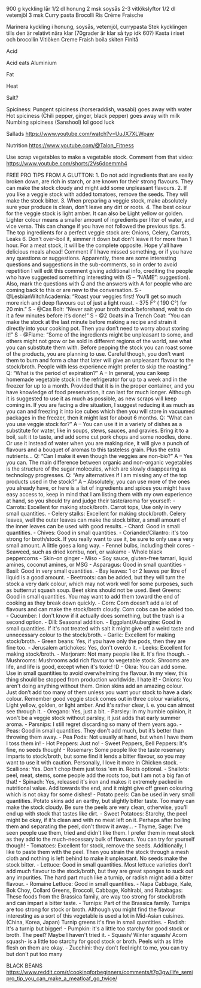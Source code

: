 900 g kyckling lår
1/2 dl honung
2 msk soysås
2-3 vitlökslyftor
1/2 dl vetemjöl
3 msk Curry pasta
Brocolli
Ris
Créme Fraische

Marinera kyckling i honung, soysås, vetemjöl, currypasta
Stek kycklingen tills den är relativt nära klar (70grader är klar så typ idk 60?)
Kasta i riset och brocollin
Vitlöken
Creme Fraish 
boila skiten
Finitå



Acid

Acid eats Aluminium


Fat

Heat

Salt?




Spiciness:
Pungent spiciness (horseraddish, wasabi) goes away with water
Hot spiciness (Chili pepper, ginger, black pepper) goes away with milk
Numbing spiciness (Sanshool) lol good luck



Sallads
https://www.youtube.com/watch?v=UuJX7XLWpaw


Nutrition
https://www.youtube.com/@Talon_Fitness



Use scrap vegetables to make a vegetable stock. Comment from that video:
https://www.youtube.com/shorts/2Vs6doemmh4

FREE PRO TIPS FROM A GLUTTON: 1. Do not add ingredients that are easily broken down, are rich in starch, or are known for their strong flavours. They can make the stock cloudy and might add some unpleasant flavours. 2. If you like a veggie stock with added tomatoes, remove the seeds. They will make the stock bitter. 3. When preparing a veggie stock, make absolutely sure your produce is clean, don't leave any dirt or roots. 4. The best colour for the veggie stock is light amber. It can also be Light yellow or golden. Lighter colour means a smaller amount of ingredients per litter of water, and vice versa. This can change if you have not followed the previous tips. 5. The top ingredients for a perfect veggie stock are: Onions, Celery, Carrots, Leaks 6. Don't over-boil it, simmer it down but don't leave it for more than 1 hour. For a meat stock, it will be the complete opposite. Hope y'all have delicious meals ahead! Comment if I have missed something, or if you have any questions or suggestions. Apparently, there are some interesting questions and suggestions in the sub-comments, so in order to avoid repetition I will edit this comment giving additional info, crediting the people who have suggested something interesting with (S – “NAME”: suggestion). Also, mark the questions with Q and the answers with A for people who are coming back to this or are new to the conversation. S - @LesbianWitchAcademia: “Roast your veggies first! You’ll get so much more rich and deep flavours out of just a light roast. - 375 F° ( 190 C°) for 20 min.” S - @Cas Bolt: “Never salt your broth stock beforehand, wait to do it a few minutes before it’s done!” S - @2 Goats in a Trench Coat: “You can make the stock at the last minute before making a recipe and strain it directly into your cooking pot. Then you don’t need to worry about storing it!” S - @Flame: “Some of the ingredients might be unpleasant to some, and others might not grow or be sold in different regions of the world, see what you can substitute them with. Before pepping the stock you can roast some of the products, you are planning to use. Careful though, you don’t want them to burn and form a char that later will give an unpleasant flavour to the stock/broth. People with less experience might prefer to skip the roasting.” Q: “What is the period of expiration?” A – In general, you can keep homemade vegetable stock in the refrigerator for up to a week and in the freezer for up to a month. Provided that it is in the proper container, and you have knowledge of food preservation, it can last for much longer. Although it is suggested to use it as much as possible, as new scraps will keep coming in. If you are facing a dire situation, I suggest reducing it as much as you can and freezing it into ice cubes which then you will store in vacuumed packages in the freezer, then it might last for about 6 months. Q: “What can you use veggie stock for?” A – You can use it in a variety of dishes as a substitute for water, like in soups, stews, sauces, and gravies. Bring it to a boil, salt it to taste, and add some cut pork chops and some noodles, done. Or use it instead of water when you are making rice, it will give a punch of flavours and a bouquet of aromas to this tasteless grain. Plus the extra nutrients... Q: “Can I make it even though the veggies are non-bio?” A – Yes you can. The main difference between organic and non-organic vegetables is the structure of the sugar molecules, which are slowly disappearing as technology progresses. Q: “Any alternatives if I am missing any of the top products used in the stock?” A – Absolutely, you can use more of the ones you already have, or here is a list of ingredients and spices you might have easy access to, keep in mind that I am listing them with my own experience at hand, so you should try and judge their taste/aroma for yourself: - Carrots: Excellent for making stock/broth. Carrot tops, Use only in very small quantities. - Celery stalks: Excellent for making stock/broth. Celery leaves, well the outer leaves can make the stock bitter, a small amount of the inner leaves can be used with good results. - Chard: Good in small quantities. - Chives: Good in small quantities. - Coriander/Cilantro: it's too strong for broth/stock. If you really want to use it, be sure to only use a very small amount. A little goes a long way. - Fennel bulbs, including their cores - Seaweed, such as dried kombu, nori, or wakame - Whole black peppercorns - Skin-on ginger - Miso - Soy sauce, gluten-free tamari, liquid amines, coconut amines, or MSG - Asparagus: Good in small quantities - Basil: Good in very small quantities. - Bay leaves: 1 or 2 leaves per litre of liquid is a good amount. - Beetroots: can be added, but they will turn the stock a very dark colour, which may not work well for some purposes, such as butternut squash soup. Beet skins should not be used. Beet Greens: Good in small quantities. You may want to add them toward the end of cooking as they break down quickly. - Corn: Corn doesn’t add a lot of flavours and can make the stock/broth cloudy. Corn cobs can be added too. - Cucumber: I don't know if it actually does something, but the trash is a second option. - Dill: Seasonal addition. - Eggplant/Aubergine: Good in small quantities. If it's not treated with salt it might give off a weird taste and unnecessary colour to the stock/broth. - Garlic: Excellent for making stock/broth. - Green beans: Yes, if you have only the pods, then they are fine too. - Jerusalem artichokes: Yes, don't overdo it. - Leeks: Excellent for making stock/broth. - Marjoram: Not many people like it. It's fine though. - Mushrooms: Mushrooms add rich flavour to vegetable stock. Shrooms are life, and life is good, except when it's toxic! :D - Okra: You can add some. Use in small quantities to avoid overwhelming the flavour. In my view, this thing should be stopped from production worldwide. I hate it! - Onions: You aren't doing anything without them. Onion skins add an amazing colour. Just don’t add too many of them unless you want your stock to have a dark colour. Remember good veggie stock comes out in three colour variations, Light yellow, golden, or light amber. And it's rather clear, i. e. you can almost see through it. - Oregano: Yes, just a bit. - Parsley: In my humble opinion, it won't be a veggie stock without parsley, it just adds that early summer aroma. - Parsnips: I still regret discarding so many of them years ago. - Peas: Good in small quantities. They don't add much, but it’s better than throwing them away. - Pea Pods: Not usually at hand, but when I have them I toss them in! - Hot Peppers: Just no! - Sweet Peppers, Bell Peppers: It's fine, no seeds though! - Rosemary: Some people like the taste rosemary imparts to stock/broth, but some find it lends a bitter flavour, so you may want to use it with caution. Personally, I love it more in Chicken stock. - Scallions: Yes. Don't chop them just toss 'em in. Roots optional. - Shallots: peel, meat, stems, some people add the roots too, but I am not a big fan of that! - Spinach: Yes, released it's iron and makes it extremely packed in nutritional value. Add towards the end, and it might give off green colouring which is not okay for some dishes! - Potato peels: Can be used in very small quantities. Potato skins add an earthy, but slightly bitter taste. Too many can make the stock cloudy. Be sure the peels are very clean, otherwise, you’ll end up with stock that tastes like dirt. - Sweet Potatoes: Starchy, the peel might be okay, if it's clean and with no meat left on it. Perhaps after boiling them and separating the peel, don't throw it away... - Thyme, Sage: I've seen people use them, tried and didn't like them. I prefer them in meat stock as they add to the much-necessary bulk of flavours. You can try for yourself though! - Tomatoes: Excellent for stock, remove the seeds. Additionally, I like to paste them with the peel. Then you strain the stock through a mesh cloth and nothing is left behind to make it unpleasant. No seeds make the stock bitter. - Lettuce: Good in small quantities. Most lettuce varieties don’t add much flavour to the stock/broth, but they are great sponges to suck out any impurities. The hard part much like a turnip, or radish might add a bitter flavour. - Romaine Lettuce: Good in small quantities. - Napa Cabbage, Kale, Bok Choy, Collard Greens, Broccoli, Cabbage, Kohlrabi, and Rutabagas: These foods from the Brassica family, are way too strong for stock/broth and can impart a bitter taste. - Turnips: Part of the Brassica family. Turnips are too strong for stock or broth. Although you might find the flavour interesting as a sort of this vegetable is used a lot in Mid-Asian cuisines. (China, Korea, Japan) Turnip greens it's fine in small quantities. - Radish: It's a turnip but bigger! - Pumpkin: it's a little too starchy for good stock or broth. The peel? Maybe I haven't tried it. - Squash/ Winter squash/ Acorn squash- is a little too starchy for good stock or broth. Peels with as little flesh on them are okay. - Zucchini: they don't feel right to me, you can try but don't put too many



BLACK BEANS
https://www.reddit.com/r/cookingforbeginners/comments/t7g3gw/life_semipro_tip_you_can_make_a_meatloaf_go_twice/